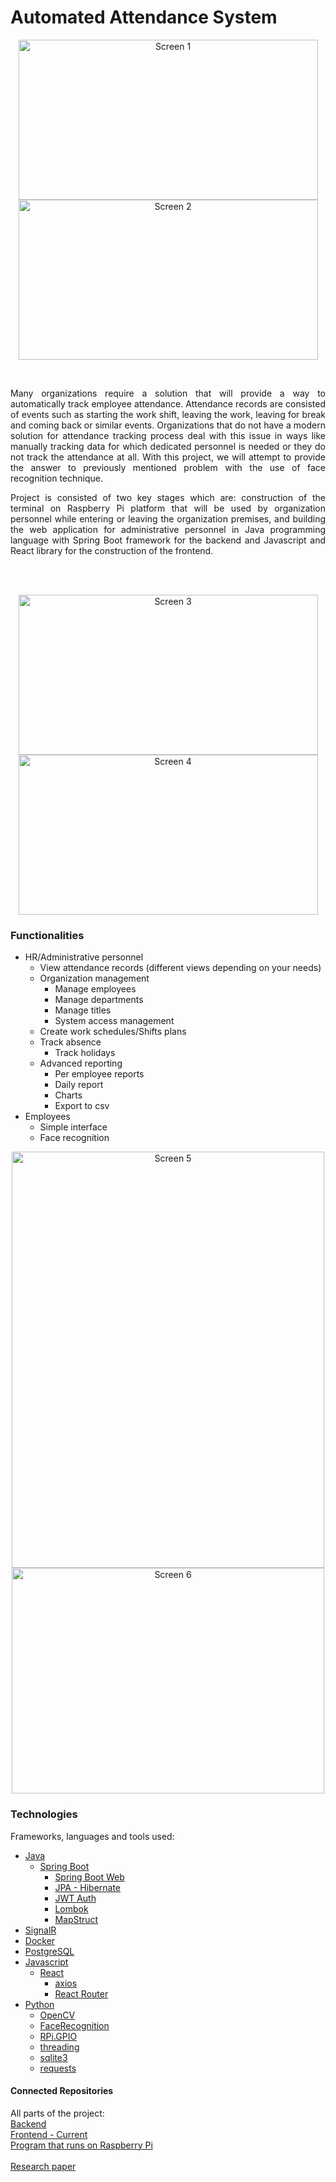 # Automated Attendance System

<p align="center">
  <a href="https://github.com/TarikHalilovic/Automated-Attendance-System-Backend">
    <img src="https://imgur.com/5VYAJen.jpg" width="479" height="256" alt="Screen 1">
	<img src="https://imgur.com/3UC2Ss3.jpg" width="479" height="256" alt="Screen 2">
  </a>
</p>
<br />
<p align="justify">
Many organizations require a solution that will provide a way to automatically track employee attendance. Attendance records are consisted of events such as starting the work shift, leaving the work, leaving for break and coming back or similar events. Organizations that do not have a modern solution for attendance tracking process deal with this issue in ways like manually tracking data for which dedicated personnel is needed or they do not track the attendance at all. With this project, we will attempt to provide the answer to previously mentioned problem with the use of face recognition technique.
</p>
<p align="justify">
Project is consisted of two key stages which are: construction of the terminal on Raspberry Pi platform that will be used by organization personnel while entering or leaving the organization premises, and building the web application for administrative personnel in Java programming language with Spring Boot framework for the backend and Javascript and React library for the construction of the frontend.
</p>
<br /><br />
<p align="center">
  <a href="https://github.com/TarikHalilovic/Automated-Attendance-System-Backend">
    <img src="https://imgur.com/KojkIPZ.jpg" width="479" height="256" alt="Screen 3">
	<img src="https://imgur.com/rjDW9Ff.jpg" width="479" height="256" alt="Screen 4">
  </a>
</p>

### Functionalities

* HR/Administrative personnel
	* View attendance records (different views depending on your needs)
	* Organization management
		* Manage employees
		* Manage departments
		* Manage titles
		* System access management
	* Create work schedules/Shifts plans
	* Track absence
		* Track holidays
	* Advanced reporting
		* Per employee reports
		* Daily report
		* Charts
		* Export to csv
* Employees
	* Simple interface
	* Face recognition
	
<p align="center">
  <a href="https://github.com/TarikHalilovic/Automated-Attendance-System-Backend">
    <img src="https://imgur.com/upK5Kbo.jpg" width="500" height="666" alt="Screen 5">
	<img src="https://imgur.com/Sreqc0g.jpg" width="500" height="361" alt="Screen 6">
  </a>
</p>

### Technologies

Frameworks, languages and tools used:
* [Java]()
    * [Spring Boot]()
		* [Spring Boot Web]()
		* [JPA - Hibernate]()
		* [JWT Auth]()
		* [Lombok]()
		* [MapStruct]()
* [SignalR]()
* [Docker]()
* [PostgreSQL]()
* [Javascript]()
	* [React]()
		* [axios]()
		* [React Router]()
* [Python]()
	* [OpenCV]()
	* [FaceRecognition](https://github.com/ageitgey/face_recognition)
	* [RPi.GPIO]()
	* [threading]()
	* [sqlite3]()
	* [requests]()
	
#### Connected Repositories

All parts of the project:<br/>
[Backend](https://github.com/TarikHalilovic/Automated-Attendance-System-Backend)<br />
[Frontend - Current](https://github.com/TarikHalilovic/Automated-Attendance-System-Frontend)<br />
[Program that runs on Raspberry Pi](https://github.com/TarikHalilovic/Face-Recognition-Attendance-System)<br />
<br />
[Research paper](https://github.com/FITCommunity/Zavrsni-Radovi/blob/master/Radovi/2021/dr.%20sc.%20Elmir%20Babovi%C4%87/IB170222.pdf)
